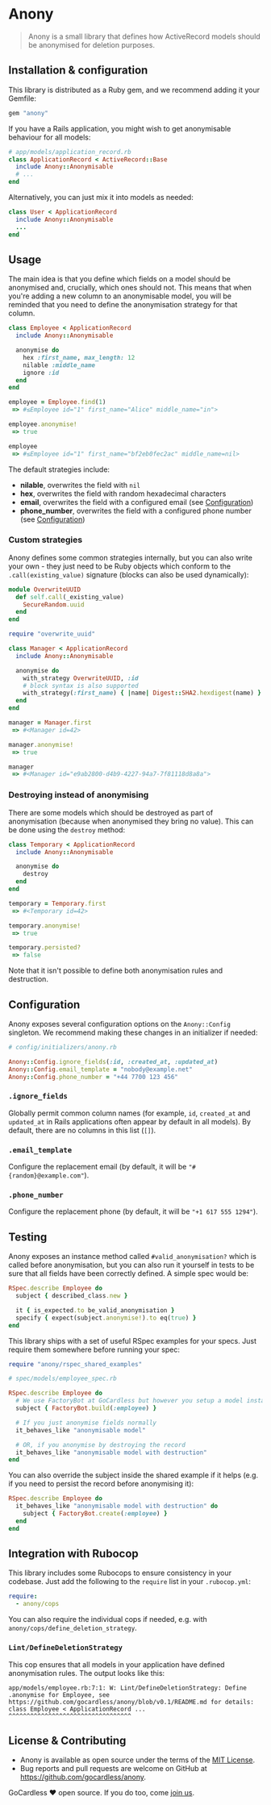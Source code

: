 # Anony

> Anony is a small library that defines how ActiveRecord models should be anonymised for
> deletion purposes.

## Installation & configuration

This library is distributed as a Ruby gem, and we recommend adding it your Gemfile:

```ruby
gem "anony"
```

If you have a Rails application, you might wish to get anonymisable behaviour for all
models:

```ruby
# app/models/application_record.rb
class ApplicationRecord < ActiveRecord::Base
  include Anony::Anonymisable
  # ...
end
```

Alternatively, you can just mix it into models as needed:

```ruby
class User < ApplicationRecord
  include Anony::Anonymisable
  ...
end
```

## Usage

The main idea is that you define which fields on a model should be anonymised and,
crucially, which ones should not. This means that when you're adding a new column to an
anonymisable model, you will be reminded that you need to define the anonymisation
strategy for that column.

```ruby
class Employee < ApplicationRecord
  include Anony::Anonymisable

  anonymise do
    hex :first_name, max_length: 12
    nilable :middle_name
    ignore :id
  end
end

employee = Employee.find(1)
 => #≤Employee id="1" first_name="Alice" middle_name="in">

employee.anonymise!
 => true

employee
 => #≤Employee id="1" first_name="bf2eb0fec2ac" middle_name=nil>
```

The default strategies include:

* **nilable**, overwrites the field with `nil`
* **hex**, overwrites the field with random hexadecimal characters
* **email**, overwrites the field with a configured email (see
  [Configuration](#configuration))
* **phone_number**, overwrites the field with a configured phone number (see
  [Configuration](#configuration))

### Custom strategies

Anony defines some common strategies internally, but you can also write your own - they
just need to be Ruby objects which conform to the `.call(existing_value)` signature (blocks can also be used dynamically):

```ruby
module OverwriteUUID
  def self.call(_existing_value)
    SecureRandom.uuid
  end
end
```

```ruby
require "overwrite_uuid"

class Manager < ApplicationRecord
  include Anony::Anonymisable

  anonymise do
    with_strategy OverwriteUUID, :id
    # block syntax is also supported
    with_strategy(:first_name) { |name| Digest::SHA2.hexdigest(name) }
  end
end

manager = Manager.first
 => #<Manager id=42>

manager.anonymise!
 => true

manager
 => #<Manager id="e9ab2800-d4b9-4227-94a7-7f81118d8a8a">
```

### Destroying instead of anonymising

There are some models which should be destroyed as part of anonymisation (because when
anonymised they bring no value). This can be done using the `destroy` method:

```ruby
class Temporary < ApplicationRecord
  include Anony::Anonymisable

  anonymise do
    destroy
  end
end

temporary = Temporary.first
 => #<Temporary id=42>

temporary.anonymise!
 => true

temporary.persisted?
 => false
```

Note that it isn't possible to define both anonymisation rules and destruction.

## Configuration

Anony exposes several configuration options on the `Anony::Config` singleton. We
recommend making these changes in an initializer if needed:

```ruby
# config/initializers/anony.rb

Anony::Config.ignore_fields(:id, :created_at, :updated_at)
Anony::Config.email_template = "nobody@example.net"
Anony::Config.phone_number = "+44 7700 123 456"
```

### `.ignore_fields`

Globally permit common column names (for example, `id`, `created_at` and `updated_at` in
Rails applications often appear by default in all models). By default, there are no
columns in this list (`[]`).

### `.email_template`

Configure the replacement email (by default, it will be `"#{random}@example.com"`).

### `.phone_number`

Configure the replacement phone (by default, it will be `"+1 617 555 1294"`).



## Testing

Anony exposes an instance method called `#valid_anonymisation?` which is called before
anonymisation, but you can also run it yourself in tests to be sure that all fields have been
correctly defined. A simple spec would be:

```ruby
RSpec.describe Employee do
  subject { described_class.new }

  it { is_expected.to be_valid_anonymisation }
  specify { expect(subject.anonymise!).to eq(true) }
end
```

This library ships with a set of useful RSpec examples for your specs. Just require them
somewhere before running your spec:

```ruby
require "anony/rspec_shared_examples"
```

```ruby
# spec/models/employee_spec.rb

RSpec.describe Employee do
  # We use FactoryBot at GoCardless but however you setup a model instance is fine
  subject { FactoryBot.build(:employee) }

  # If you just anonymise fields normally
  it_behaves_like "anonymisable model"

  # OR, if you anonymise by destroying the record
  it_behaves_like "anonymisable model with destruction"
end
```

You can also override the subject inside the shared example if it helps (e.g. if you need
to persist the record before anonymising it):

```ruby
RSpec.describe Employee do
  it_behaves_like "anonymisable model with destruction" do
    subject { FactoryBot.create(:employee) }
  end
end
```

## Integration with Rubocop

This library includes some Rubocops to ensure consistency in your codebase. Just add the
following to the `require` list in your `.rubocop.yml`:

```yml
require:
  - anony/cops
```

You can also require the individual cops if needed, e.g. with
`anony/cops/define_deletion_strategy`.

### `Lint/DefineDeletionStrategy`

This cop ensures that all models in your application have defined anonymisation
rules. The output looks like this:

```
app/models/employee.rb:7:1: W: Lint/DefineDeletionStrategy: Define .anonymise for Employee, see https://github.com/gocardless/anony/blob/v0.1/README.md for details:
class Employee < ApplicationRecord ...
^^^^^^^^^^^^^^^^^^^^^^^^^^^^^^^^^^
```

## License & Contributing

* Anony is available as open source under the terms of the [MIT License](http://opensource.org/licenses/MIT).
* Bug reports and pull requests are welcome on GitHub at https://github.com/gocardless/anony.

GoCardless ♥ open source. If you do too, come [join us](https://gocardless.com/about/jobs).
